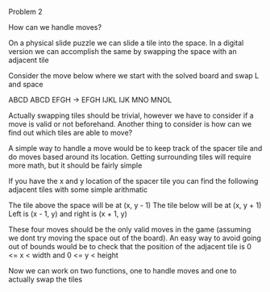 
Problem 2

How can we handle moves?

On a physical slide puzzle we can slide a tile into the space. In a digital
  version we can accomplish the same by swapping the space with an adjacent tile

Consider the move below where we start with the solved board and swap L and space

  ABCD    ABCD
  EFGH -> EFGH
  IJKL    IJK 
  MNO     MNOL

Actually swapping tiles should be trivial, however we have to consider if a move
  is valid or not beforehand. Another thing to consider is how can we find out
  which tiles are able to move?

A simple way to handle a move would be to keep track of the spacer tile and do
  moves based around its location. Getting surrounding tiles will require more
  math, but it should be fairly simple

If you have the x and y location of the spacer tile you can find the following
  adjacent tiles with some simple arithmatic
  
  The tile above the space will be at (x, y - 1)
  The tile below will be at (x, y + 1)
  Left is (x - 1, y)
  and right is (x + 1, y)
  
These four moves should be the only valid moves in the game (assuming we dont try
  moving the space out of the board). An easy way to avoid going out of bounds
  would be to check that the position of the adjacent tile is 0 <= x < width
  and 0 <= y < height

Now we can work on two functions, one to handle moves and one to actually swap
  the tiles
